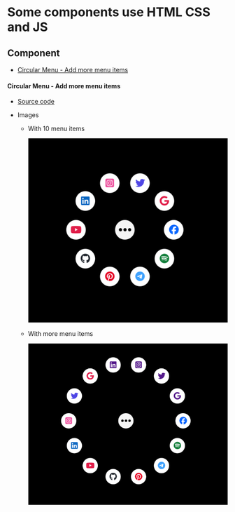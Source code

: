 # Some components use HTML CSS and JS

## Component

* [Circular Menu - Add more menu items](#Circular-Menu---Add-more-menu-items)


#### Circular Menu - Add more menu items

- [Source code](code/circular%20menu/)

- Images

	- With 10 menu items

		![10 menu items](_docs/circular%20menu/10-menu-items.png)
		
	- With more menu items

		![more menu items](_docs/circular%20menu/more-menu-items.png)

